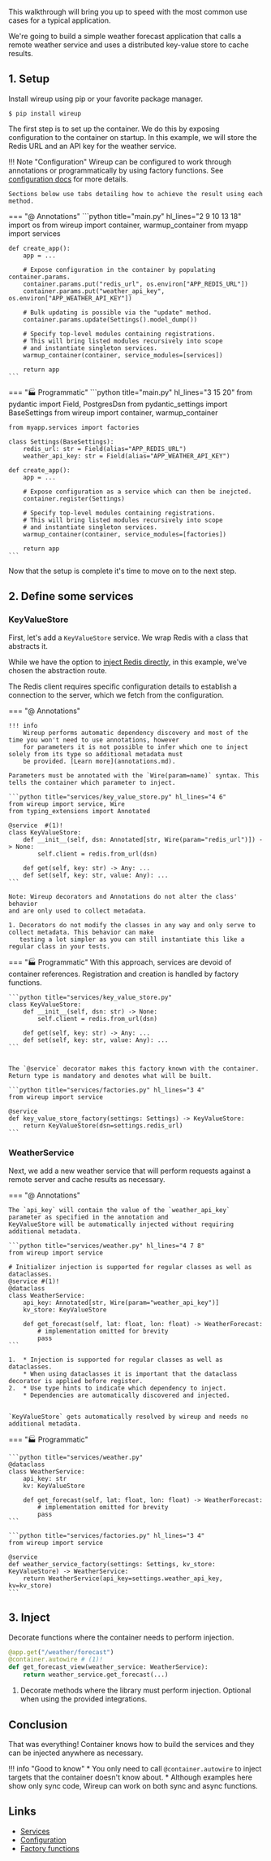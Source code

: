 This walkthrough will bring you up to speed with the most common use cases for a typical application.

We're going to build a simple weather forecast application that calls a remote weather service and 
uses a distributed key-value store to cache results.

## 1. Setup

Install wireup using pip or your favorite package manager.

```shell
$ pip install wireup
```

The first step is to set up the container. We do this by exposing configuration to the container on startup.
In this example, we will store the Redis URL and an API key for the weather service.


!!! Note "Configuration"
    Wireup can be configured to work through annotations or programmatically by using 
    factory functions. See [configuration docs](configuration.md) for more details.

    Sections below use tabs detailing how to achieve the result using each method.


=== "@ Annotations"
    ```python title="main.py" hl_lines="2 9 10 13 18"
    import os
    from wireup import container, warmup_container
    from myapp import services

    def create_app():
        app = ...
        
        # Expose configuration in the container by populating container.params.
        container.params.put("redis_url", os.environ["APP_REDIS_URL"])
        container.params.put("weather_api_key", os.environ["APP_WEATHER_API_KEY"])

        # Bulk updating is possible via the "update" method.
        container.params.update(Settings().model_dump())
        
        # Specify top-level modules containing registrations.
        # This will bring listed modules recursively into scope
        # and instantiate singleton services.
        warmup_container(container, service_modules=[services])

        return app
    ```

=== "🏭 Programmatic"
    ```python title="main.py" hl_lines="3 15 20"
    from pydantic import Field, PostgresDsn
    from pydantic_settings import BaseSettings
    from wireup import container, warmup_container

    from myapp.services import factories
    
    class Settings(BaseSettings):
        redis_url: str = Field(alias="APP_REDIS_URL")  
        weather_api_key: str = Field(alias="APP_WEATHER_API_KEY")  

    def create_app():
        app = ...
        
        # Expose configuration as a service which can then be inejcted.
        container.register(Settings)
        
        # Specify top-level modules containing registrations.
        # This will bring listed modules recursively into scope
        # and instantiate singleton services.
        warmup_container(container, service_modules=[factories])

        return app
    ```

Now that the setup is complete it's time to move on to the next step.

## 2. Define some services
### KeyValueStore

First, let's add a `KeyValueStore` service. We wrap Redis with a class that abstracts it. 

While we have the option to [inject Redis directly](factory_functions.md#inject-a-third-party-class), 
in this example, we've chosen the abstraction route. 

The Redis client requires specific configuration details to establish a connection to the server, 
which we fetch from the configuration.

=== "@ Annotations"

    !!! info
        Wireup performs automatic dependency discovery and most of the time you won't need to use annotations, however
        for parameters it is not possible to infer which one to inject solely from its type so additional metadata must
        be provided. [Learn more](annotations.md).

    Parameters must be annotated with the `Wire(param=name)` syntax. This tells the container which parameter to inject.
    
    ```python title="services/key_value_store.py" hl_lines="4 6"
    from wireup import service, Wire
    from typing_extensions import Annotated

    @service  #(1)!
    class KeyValueStore:
        def __init__(self, dsn: Annotated[str, Wire(param="redis_url")]) -> None:
            self.client = redis.from_url(dsn)

        def get(self, key: str) -> Any: ...
        def set(self, key: str, value: Any): ...
    ```

    Note: Wireup decorators and Annotations do not alter the class' behavior 
    and are only used to collect metadata.

    1. Decorators do not modify the classes in any way and only serve to collect metadata. This behavior can make
       testing a lot simpler as you can still instantiate this like a regular class in your tests.


=== "🏭 Programmatic"
    With this approach, services are devoid of container references. 
    Registration and creation is handled by factory functions.

    ```python title="services/key_value_store.py"
    class KeyValueStore:
        def __init__(self, dsn: str) -> None:
            self.client = redis.from_url(dsn)

        def get(self, key: str) -> Any: ...
        def set(self, key: str, value: Any): ...
    ```


    The `@service` decorator makes this factory known with the container.
    Return type is mandatory and denotes what will be built.

    ```python title="services/factories.py" hl_lines="3 4"
    from wireup import service

    @service
    def key_value_store_factory(settings: Settings) -> KeyValueStore:
        return KeyValueStore(dsn=settings.redis_url)
    ```

### WeatherService

Next, we add a new weather service that will perform requests against a remote server and cache results
as necessary.

=== "@ Annotations"

    The `api_key` will contain the value of the `weather_api_key` parameter as specified in the annotation and
    KeyValueStore will be automatically injected without requiring additional metadata.

    ```python title="services/weather.py" hl_lines="4 7 8"
    from wireup import service

    # Initializer injection is supported for regular classes as well as dataclasses.
    @service #(1)!
    @dataclass
    class WeatherService:
        api_key: Annotated[str, Wire(param="weather_api_key")]
        kv_store: KeyValueStore

        def get_forecast(self, lat: float, lon: float) -> WeatherForecast:
            # implementation omitted for brevity
            pass
    ```

    1.  * Injection is supported for regular classes as well as dataclasses.
        * When using dataclasses it is important that the dataclass decorator is applied before register.
    2.  * Use type hints to indicate which dependency to inject.
        * Dependencies are automatically discovered and injected.


    `KeyValueStore` gets automatically resolved by wireup and needs no additional metadata.


=== "🏭 Programmatic"

    ```python title="services/weather.py"
    @dataclass 
    class WeatherService:
        api_key: str
        kv: KeyValueStore

        def get_forecast(self, lat: float, lon: float) -> WeatherForecast:
            # implementation omitted for brevity
            pass
    ```

    ```python title="services/factories.py" hl_lines="3 4"
    from wireup import service

    @service
    def weather_service_factory(settings: Settings, kv_store: KeyValueStore) -> WeatherService:
        return WeatherService(api_key=settings.weather_api_key, kv=kv_store)
    ```


## 3. Inject

Decorate functions where the container needs to perform injection.


```python title="views/posts.py" hl_lines="2"
@app.get("/weather/forecast")
@container.autowire # (1)!
def get_forecast_view(weather_service: WeatherService):
    return weather_service.get_forecast(...)
```

1. Decorate methods where the library must perform injection.
   Optional when using the provided integrations.

## Conclusion

That was everything! Container knows how to build the services and they can be injected anywhere as necessary.

!!! info "Good to know"
    * You only need to call `@container.autowire` to inject targets that the container doesn't know about.
    * Although examples here show only sync code, Wireup can work on both sync and async functions.

## Links

* [Services](services.md)
* [Configuration](configuration.md)
* [Factory functions](factory_functions.md)

